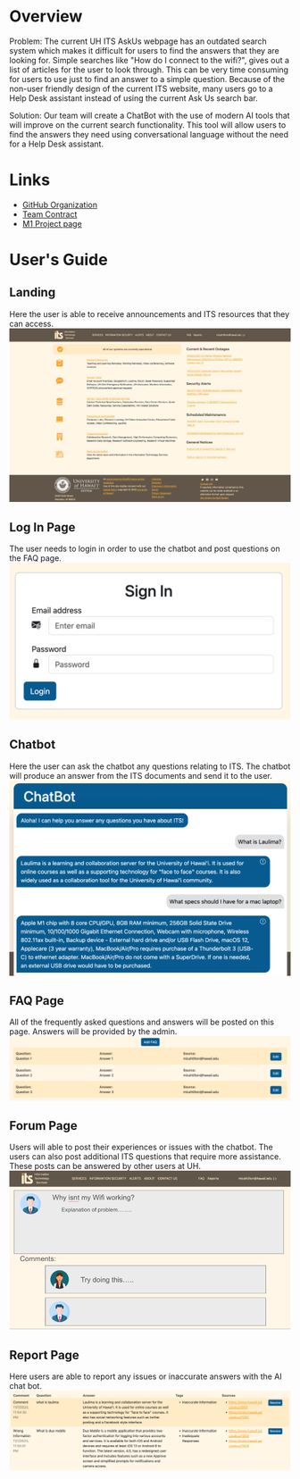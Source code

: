 # Overview
Problem: The current UH ITS AskUs webpage has an outdated search system which makes it difficult for users to find the answers that they are looking for. Simple searches like "How do I connect to the wifi?", gives out a list of articles for the user to look through. This can be very time consuming for users to use just to find an answer to a simple question. Because of the non-user friendly design of the current ITS website, many users go to a Help Desk assistant instead of using the current Ask Us search bar.

Solution: Our team will create a ChatBot with the use of modern AI tools that will improve on the current search functionality. This tool will allow users to find the answers they need using conversational language without the need for a Help Desk assistant.

# Links
- [GitHub Organization]([https://github.com/darkmode-askus])
- [Team Contract]([https://docs.google.com/document/d/10KI7QzybiLFSjhUuJa4Rv9LNcAiDDKtMt7nOhDZN9LM/edit?usp=sharing])
- [M1 Project page]([https://github.com/orgs/darkmode-askus/projects/6])

# User's Guide

## Landing
Here the user is able to receive announcements and ITS resources that they can access.
<img src="public/landing.png">

## Log In Page
The user needs to login in order to use the chatbot and post questions on the FAQ page.
<img src="public/login.png">

## Chatbot
Here the user can ask the chatbot any questions relating to ITS. The chatbot will produce an answer from the ITS documents and send it to the user.
<img src="public/chatbot.png">

## FAQ Page
All of the frequently asked questions and answers will be posted on this page. Answers will be provided by the admin.
<img src="public/faq.png">

## Forum Page
Users will able to post their experiences or issues with the chatbot. The users can also post additional ITS questions that require more assistance. These posts can be answered by other users at UH. 
<img src="public/forum.png">

## Report Page
Here users are able to report any issues or inaccurate answers with the AI chat bot.
<img src="public/report.png">

